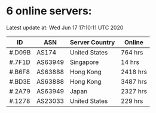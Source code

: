 # 6 online servers:

Latest update at: Wed Jun 17 17:10:11 UTC 2020

| ID | ASN | Server Country | Online |
| -- | --- | -------------- | ------ |
| #.D09B | AS174 | United States | 764 hrs |
| #.7F1D | AS63949 | Singapore | 14 hrs |
| #.B6F8 | AS63888 | Hong Kong | 2418 hrs |
| #.BD3E | AS63888 | Hong Kong | 3487 hrs |
| #.2A79 | AS63949 | Japan | 2327 hrs |
| #.1278 | AS23033 | United States | 229 hrs |

